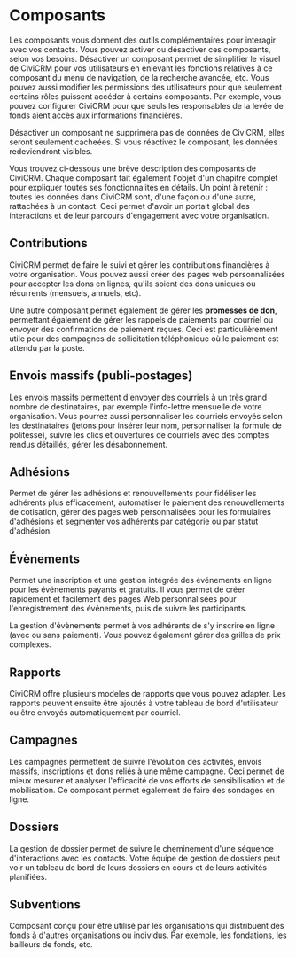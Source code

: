 Composants
===========

Les composants vous donnent des outils complémentaires pour interagir avec vos contacts. Vous pouvez activer ou désactiver ces composants, selon vos besoins. Désactiver un composant permet de simplifier le visuel de CiviCRM pour vos utilisateurs en enlevant les fonctions relatives à ce composant du menu de navigation, de la recherche avancée, etc. Vous pouvez aussi modifier les permissions des utilisateurs pour que seulement certains rôles puissent accéder à certains composants. Par exemple, vous pouvez configurer CiviCRM pour que seuls les responsables de la levée de fonds aient accès aux informations financières.

Désactiver un composant ne supprimera pas de données de CiviCRM, elles seront seulement cacheées. Si vous réactivez le composant, les données redeviendront visibles.

Vous trouvez ci-dessous une brève description des composants de CiviCRM. Chaque composant fait également l'objet d'un chapitre complet pour expliquer toutes ses fonctionnalités en détails. Un point à retenir : toutes les données dans CiviCRM sont, d'une façon ou d'une autre, rattachées à un contact. Ceci permet d'avoir un portait global des interactions et de leur parcours d'engagement avec votre organisation.

Contributions
--------------

CiviCRM permet de faire le suivi et gérer les contributions financières à votre organisation. Vous pouvez aussi créer des pages web personnalisées pour accepter les dons en lignes, qu'ils soient des dons uniques ou récurrents (mensuels, annuels, etc).

Une autre composant permet également de gérer les **promesses de don**, permettant également de gérer les rappels de paiements par courriel ou envoyer des confirmations de paiement reçues. Ceci est particulièrement utile pour des campagnes de sollicitation téléphonique où le paiement est attendu par la poste.

Envois massifs (publi-postages)
---------------

Les envois massifs permettent d'envoyer des courriels à un très grand nombre de destinataires, par exemple l'info-lettre mensuelle de votre organisation. Vous pourrez aussi personnaliser les courriels envoyés selon les destinataires (jetons pour insérer leur nom, personnaliser la formule de politesse), suivre les clics et ouvertures de courriels avec des comptes rendus détaillés, gérer les désabonnement.

Adhésions
---------

Permet de gérer les adhésions et renouvellements pour fidéliser les adhérents plus efficacement, automatiser le paiement des renouvellements de cotisation, gérer des pages web personnalisées pour les formulaires d'adhésions et segmenter vos adhérents par catégorie ou par statut d'adhésion.

Évènements
-------------

Permet une inscription et une gestion intégrée des événements en ligne pour les événements payants et gratuits. Il vous permet de créer rapidement et facilement des pages Web personnalisées pour l'enregistrement des événements, puis de suivre les participants.

La gestion d'évènements permet à vos adhérents de s'y inscrire en ligne (avec ou sans paiement). Vous pouvez également gérer des grilles de prix complexes.

Rapports
--------------

CiviCRM offre plusieurs modeles de rapports que vous pouvez adapter. Les rapports peuvent ensuite être ajoutés à votre tableau de bord d'utilisateur ou être envoyés automatiquement par courriel.

Campagnes
----------------

Les campagnes permettent de suivre l'évolution des activités, envois massifs, inscriptions et dons reliés à une même campagne. Ceci permet de mieux mesurer et analyser l'efficacité de vos efforts de sensibilisation et de mobilisation. Ce composant permet également de faire des sondages en ligne.

Dossiers
---------

La gestion de dossier permet de suivre le cheminement d'une séquence d'interactions avec les contacts. Votre équipe de gestion de dossiers peut voir un tableau de bord de leurs dossiers en cours et de leurs activités planifiées.

Subventions
-------------

Composant conçu pour être utilisé par les organisations qui distribuent des fonds à d'autres organisations ou individus. Par exemple, les fondations, les bailleurs de fonds, etc.
